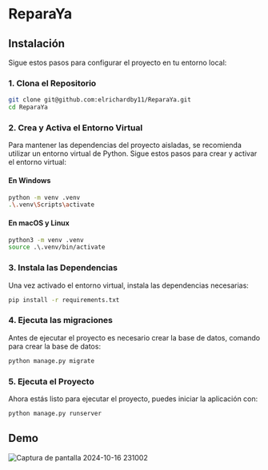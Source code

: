 # ReparaYa

## Instalación

Sigue estos pasos para configurar el proyecto en tu entorno local:

### 1. Clona el Repositorio

```bash
git clone git@github.com:elrichardby11/ReparaYa.git
cd ReparaYa
```

### 2. Crea y Activa el Entorno Virtual

Para mantener las dependencias del proyecto aisladas, se recomienda utilizar un entorno virtual de Python. Sigue estos pasos para crear y activar el entorno virtual:

#### En Windows

```bash
python -m venv .venv
.\.venv\Scripts\activate
```

#### En macOS y Linux

```bash
python3 -m venv .venv
source .\.venv/bin/activate
```

### 3. Instala las Dependencias

Una vez activado el entorno virtual, instala las dependencias necesarias:

```bash
pip install -r requirements.txt
```

### 4. Ejecuta las migraciones

Antes de ejecutar el proyecto es necesario crear la base de datos, comando para crear la base de datos:

```bash
python manage.py migrate
```

### 5. Ejecuta el Proyecto

Ahora estás listo para ejecutar el proyecto, puedes iniciar la aplicación con:

```bash
python manage.py runserver
```

## Demo

![Captura de pantalla 2024-10-16 231002](https://github.com/user-attachments/assets/4e647cff-71f9-41e7-825f-b8bc4a4b34f5)
